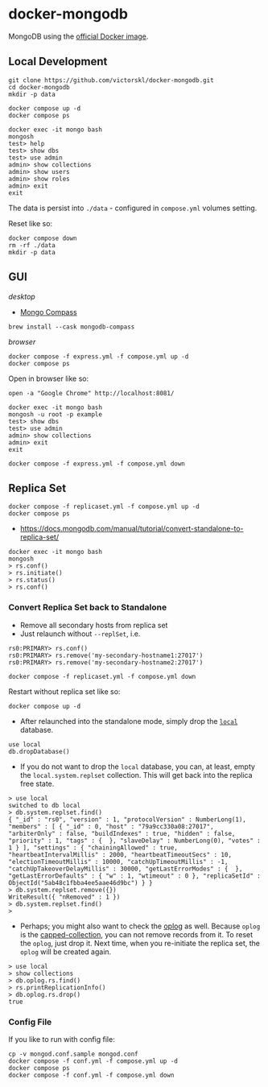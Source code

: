 # docker-mongodb

MongoDB using the [official Docker image](https://hub.docker.com/_/mongo/).

## Local Development

```
git clone https://github.com/victorskl/docker-mongodb.git
cd docker-mongodb
mkdir -p data

docker compose up -d
docker compose ps

docker exec -it mongo bash
mongosh
test> help
test> show dbs
test> use admin
admin> show collections
admin> show users
admin> show roles
admin> exit
exit
```

The data is persist into `./data` - configured in `compose.yml` volumes setting.

Reset like so:
```
docker compose down
rm -rf ./data
mkdir -p data
```

## GUI

_desktop_

- [Mongo Compass](https://www.mongodb.com/products/tools/compass)

```
brew install --cask mongodb-compass
```

_browser_

```
docker compose -f express.yml -f compose.yml up -d
docker compose ps
```

Open in browser like so:
```
open -a "Google Chrome" http://localhost:8081/
```

```
docker exec -it mongo bash
mongosh -u root -p example
test> show dbs
test> use admin
admin> show collections
admin> exit
exit
```

```
docker compose -f express.yml -f compose.yml down
```

## Replica Set

```
docker compose -f replicaset.yml -f compose.yml up -d
docker compose ps
```

- https://docs.mongodb.com/manual/tutorial/convert-standalone-to-replica-set/

```
docker exec -it mongo bash
mongosh
> rs.conf()
> rs.initiate()
> rs.status()
> rs.conf()
```

### Convert Replica Set back to Standalone

- Remove all secondary hosts from replica set
- Just relaunch without `--replSet`, i.e.

```
rs0:PRIMARY> rs.conf()
rs0:PRIMARY> rs.remove('my-secondary-hostname1:27017')
rs0:PRIMARY> rs.remove('my-secondary-hostname2:27017')

docker compose -f replicaset.yml -f compose.yml down
```

Restart without replica set like so:
```
docker compose up -d
```

- After relaunched into the standalone mode, simply drop the [`local`](https://docs.mongodb.com/manual/reference/local-database/) database.

```
use local
db.dropDatabase()
```

- If you do not want to drop the `local` database, you can, at least, empty the `local.system.replset` collection. This will get back into the replica free state.

```
> use local
switched to db local
> db.system.replset.find()
{ "_id" : "rs0", "version" : 1, "protocolVersion" : NumberLong(1), "members" : [ { "_id" : 0, "host" : "79a9cc330a08:27017", "arbiterOnly" : false, "buildIndexes" : true, "hidden" : false, "priority" : 1, "tags" : {  }, "slaveDelay" : NumberLong(0), "votes" : 1 } ], "settings" : { "chainingAllowed" : true, "heartbeatIntervalMillis" : 2000, "heartbeatTimeoutSecs" : 10, "electionTimeoutMillis" : 10000, "catchUpTimeoutMillis" : -1, "catchUpTakeoverDelayMillis" : 30000, "getLastErrorModes" : {  }, "getLastErrorDefaults" : { "w" : 1, "wtimeout" : 0 }, "replicaSetId" : ObjectId("5ab48c1fbba4ee5aae46d9bc") } }
> db.system.replset.remove({})
WriteResult({ "nRemoved" : 1 })
> db.system.replset.find()
>
```

- Perhaps; you might also want to check the [oplog](https://docs.mongodb.com/manual/core/replica-set-oplog/) as well. Because `oplog` is the [capped-collection](https://www.mongodb.com/docs/manual/reference/glossary/#std-term-capped-collection), you can not remove records from it. To reset the `oplog`, just drop it. Next time, when you re-initiate the replica set, the `oplog` will be created again.

```
> use local
> show collections
> db.oplog.rs.find()
> rs.printReplicationInfo()
> db.oplog.rs.drop()
true
```

### Config File

If you like to run with config file:

```
cp -v mongod.conf.sample mongod.conf
docker compose -f conf.yml -f compose.yml up -d
docker compose ps
docker compose -f conf.yml -f compose.yml down
```
